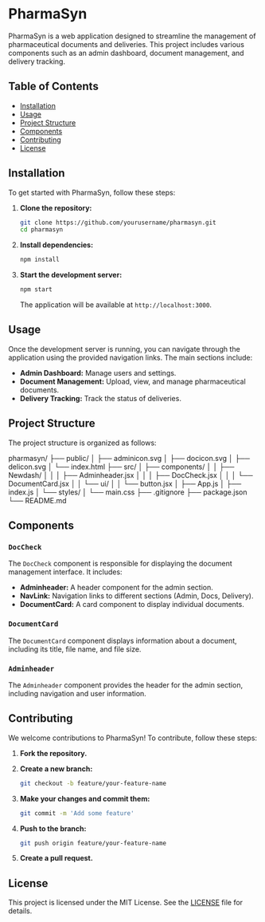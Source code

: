# PharmaSyn

PharmaSyn is a web application designed to streamline the management of pharmaceutical documents and deliveries. This project includes various components such as an admin dashboard, document management, and delivery tracking.

## Table of Contents

- [Installation](#installation)
- [Usage](#usage)
- [Project Structure](#project-structure)
- [Components](#components)
- [Contributing](#contributing)
- [License](#license)

## Installation

To get started with PharmaSyn, follow these steps:

1. **Clone the repository:**

   ```bash
   git clone https://github.com/yourusername/pharmasyn.git
   cd pharmasyn
   ```

2. **Install dependencies:**

   ```bash
   npm install
   ```

3. **Start the development server:**

   ```bash
   npm start
   ```

   The application will be available at `http://localhost:3000`.

## Usage

Once the development server is running, you can navigate through the application using the provided navigation links. The main sections include:

- **Admin Dashboard:** Manage users and settings.
- **Document Management:** Upload, view, and manage pharmaceutical documents.
- **Delivery Tracking:** Track the status of deliveries.

## Project Structure

The project structure is organized as follows:

pharmasyn/
├── public/
│ ├── adminicon.svg
│ ├── docicon.svg
│ ├── delicon.svg
│ └── index.html
├── src/
│ ├── components/
│ │ ├── Newdash/
│ │ │ ├── Adminheader.jsx
│ │ │ ├── DocCheck.jsx
│ │ │ └── DocumentCard.jsx
│ │ └── ui/
│ │ └── button.jsx
│ ├── App.js
│ ├── index.js
│ └── styles/
│ └── main.css
├── .gitignore
├── package.json
└── README.md

## Components

### `DocCheck`

The `DocCheck` component is responsible for displaying the document management interface. It includes:

- **Adminheader:** A header component for the admin section.
- **NavLink:** Navigation links to different sections (Admin, Docs, Delivery).
- **DocumentCard:** A card component to display individual documents.

### `DocumentCard`

The `DocumentCard` component displays information about a document, including its title, file name, and file size.

### `Adminheader`

The `Adminheader` component provides the header for the admin section, including navigation and user information.

## Contributing

We welcome contributions to PharmaSyn! To contribute, follow these steps:

1. **Fork the repository.**
2. **Create a new branch:**

   ```bash
   git checkout -b feature/your-feature-name
   ```

3. **Make your changes and commit them:**

   ```bash
   git commit -m 'Add some feature'
   ```

4. **Push to the branch:**

   ```bash
   git push origin feature/your-feature-name
   ```

5. **Create a pull request.**

## License

This project is licensed under the MIT License. See the [LICENSE](LICENSE) file for details.
